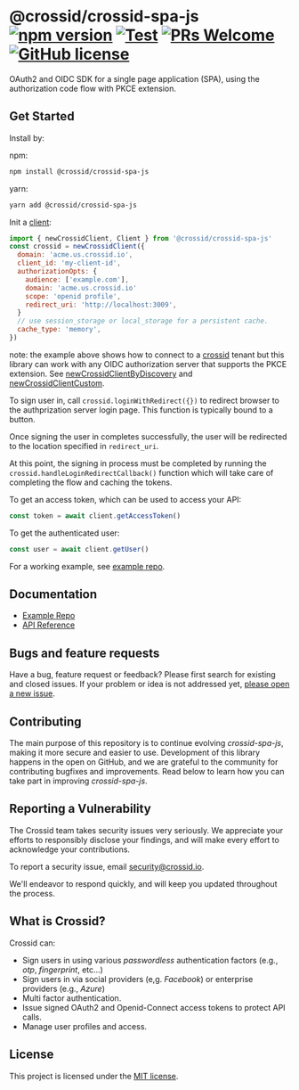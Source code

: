 # @crossid/crossid-spa-js [![npm version](https://img.shields.io/npm/v/@crossid/crossid-spa-js?style=flat)](https://www.npmjs.com/package/@crossid/crossid-spa-js) [![Test](https://github.com/crossid/crossid-spa-js/actions/workflows/test.yml/badge.svg)](https://github.com/crossid/crossid-spa-js/actions/workflows/test.yml) [![PRs Welcome](https://img.shields.io/badge/PRs-welcome-brightgreen.svg)](https://reactjs.org/docs/how-to-contribute.html#your-first-pull-request) [![GitHub license](https://img.shields.io/badge/license-MIT-blue.svg)](https://github.com/crossid/crossid-spa-js/blob/main/LICENSE)

OAuth2 and OIDC SDK for a single page application (SPA), using the authorization code flow with PKCE extension.

## Get Started

Install by:

npm:

```sh
npm install @crossid/crossid-spa-js
```

yarn:

```sh
yarn add @crossid/crossid-spa-js
```

Init a [client](https://crossid.github.io/crossid-spa-js/classes/client.html):

```js
import { newCrossidClient, Client } from '@crossid/crossid-spa-js'
const crossid = newCrossidClient({
  domain: 'acme.us.crossid.io',
  client_id: 'my-client-id',
  authorizationOpts: {
    audience: ['example.com'],
    domain: 'acme.us.crossid.io'
    scope: 'openid profile',
    redirect_uri: 'http://localhost:3009',
  }
  // use session_storage or local_storage for a persistent cache.
  cache_type: 'memory',
})
```

note: the example above shows how to connect to a [crossid](https://crossid.io) tenant but this library can work with any OIDC authorization server that supports the PKCE extension. See [newCrossidClientByDiscovery](https://crossid.github.io/crossid-spa-js/modules.html#newcrossidclientbydiscovery) and [newCrossidClientCustom](https://crossid.github.io/crossid-spa-js/modules.html#newcrossidclientcustom).

To sign user in, call `crossid.loginWithRedirect({})` to redirect browser to the authprization server login page.
This function is typically bound to a button.

Once signing the user in completes successfully, the user will be redirected to the location specified in `redirect_uri`.

At this point, the signing in process must be completed by running the `crossid.handleLoginRedirectCallback()` function which will take care of completing the flow and caching the tokens.

To get an access token, which can be used to access your API:

```js
const token = await client.getAccessToken()
```

To get the authenticated user:

```js
const user = await client.getUser()
```

For a working example, see [example repo](https://github.com/crossid/crossid-spa-js-example).

## Documentation

- [Example Repo](https://github.com/crossid/crossid-spa-js-example)
- [API Reference](https://crossid.github.io/crossid-spa-js/)

## Bugs and feature requests

Have a bug, feature request or feedback? Please first search for existing and closed issues. If your problem or idea is not addressed yet, [please open a new issue](https://github.com/crossid/crossid-spa-js/issues/new).

## Contributing

The main purpose of this repository is to continue evolving _crossid-spa-js_, making it more secure and easier to use. Development of this library happens in the open on GitHub, and we are grateful to the community for contributing bugfixes and improvements. Read below to learn how you can take part in improving _crossid-spa-js_.

## Reporting a Vulnerability

The Crossid team takes security issues very seriously. We appreciate your efforts to responsibly disclose your findings, and will make every effort to acknowledge your contributions.

To report a security issue, email [security@crossid.io](mailto:security@crossid.io).

We'll endeavor to respond quickly, and will keep you updated throughout the process.

## What is Crossid?

Crossid can:

- Sign users in using various _passwordless_ authentication factors (e.g., _otp_, _fingerprint_, etc...)
- Sign users in via social providers (e,g. _Facebook_) or enterprise providers (e.g., _Azure_)
- Multi factor authentication.
- Issue signed OAuth2 and Openid-Connect access tokens to protect API calls.
- Manage user profiles and access.

## License

This project is licensed under the [MIT license](./LICENSE).
